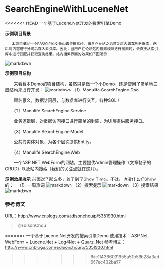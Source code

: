 # SearchEngineWithLuceneNet
<<<<<<< HEAD
一个基于Lucene.Net开发的搜索引擎Demo 

**示例项目背景**

       本项目模拟一个BBS论坛的文章内容管理系统，当用户发帖之后首先将内容存到数据库，然后对内容进行分词后存入索引库。因此，当用户在论坛站内搜索模块进行搜索时，会直接从索引库中进行匹配并获取查询结果。站内搜索界面的效果如下图所示：

![markdown](https://images2015.cnblogs.com/blog/381412/201604/381412-20160404201050359-320221498.jpg "markdown")

**示例项目结构**

　　来看看本Demo的项目结构，虽然只是做一个小Demo，还是使用了简单地三层结构来进行开发：
![markdown](https://images2015.cnblogs.com/blog/381412/201604/381412-20160404201335375-1503290102.jpg "markdown")
     （1）Manulife.SearchEngine.Dao

　　顾名思义，数据访问层，与数据库进行交互，各种SQL！

　　（2）Manulife.SearchEngine.Service

　　业务逻辑层，对数据访问接口进行简单的封装，为UI层提供服务接口。

　　（3）Manulife.SearchEngine.Model

　　公共的实体对象，为各个层次提供Entity。

　　（4）Manulife.SearchEngine.Web

　　一个ASP.NET WebForm的网站，主要提供Admin管理操作（文章帖子的CRUD）以及站内搜索（我们的关注点就在这儿）。

**示例效果演示**
    前面说了那么多，终于到了Show Time。不过，也没什么好Show的：
　（1）一周热词
![markdown](https://images2015.cnblogs.com/blog/381412/201604/381412-20160404223153031-216822458.jpg "markdown")
    （2）搜索提示
![markdown](https://images2015.cnblogs.com/blog/381412/201604/381412-20160404223237593-356452400.png "markdown")
    （3）搜索结果
![markdown](https://images2015.cnblogs.com/blog/381412/201604/381412-20160404223350890-159850092.jpg "markdown")

### 参考博文

URL：<http://www.cnblogs.com/edisonchou/p/5351930.html>

> @EdisonChou

=======
一个基于Lucene.Net开发的搜索引擎Demo
使用技术：ASP.Net WebForm + Lucene.Net + Log4Net + Quarzt.Net
参考博文：http://www.cnblogs.com/edisonchou/p/5351930.html
>>>>>>> 6dc1f4366031955a51b59b28a3ad667ec432ba57
